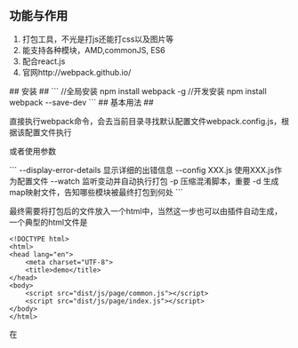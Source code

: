 
## 功能与作用 ##

<ol>
<li>打包工具，不光是打js还能打css以及图片等</li>
<li>能支持各种模块，AMD,commonJS, ES6</li>
<li>配合react.js</li>
<li>官网http://webpack.github.io/</li>
</ol>
## 安装 ##
```
//全局安装
npm install webpack -g
//开发安装
npm install webpack --save-dev
```
## 基本用法 ##
<p>直接执行webpack命令，会去当前目录寻找默认配置文件webpack.config.js，根据该配置文件执行</p>
<p>或者使用参数</p>
```
--display-error-details  显示详细的出错信息
--config XXX.js 使用XXX.js作为配置文件
--watch  监听变动并自动执行打包
-p  压缩混淆脚本，重要
-d  生成map映射文件，告知哪些模块被最终打包到何处
```


最终需要将打包后的文件放入一个html中，当然这一步也可以由插件自动生成，一个典型的html文件是
```
<!DOCTYPE html>
<html>
<head lang="en">
    <meta charset="UTF-8">
    <title>demo</title>
</head>
<body>
    <script src="dist/js/page/common.js"></script>
    <script src="dist/js/page/index.js"></script>
</body>
</html>
```
在<script>标签里引用了打包后的文件

## 配置 ##
<p>默认配置文件webpack.config.js，如果要自定义，在webpack命令后跟--config [configfile.js]</p>
一个webpack.config.js的示例
```
var webpack = require('webpack');
var commonsPlugin = new webpack.optimize.CommonsChunkPlugin('common.js');
 
module.exports = {
    //插件项
    plugins: [commonsPlugin],
    //页面入口文件配置
    entry: {
        index : './src/js/page/index.js'
    },
    //入口文件输出配置
    output: {
        path: 'dist/js/page',
        filename: '[name].js'
    },
    module: {
        //加载器配置
        loaders: [
            { test: /\.css$/, loader: 'style-loader!css-loader' },
            { test: /\.js$/, loader: 'jsx-loader?harmony' },
            { test: /\.scss$/, loader: 'style!css!sass?sourceMap'},
            { test: /\.(png|jpg)$/, loader: 'url-loader?limit=8192'}
        ]
    },
    //其它解决方案配置
    resolve: {
        root: 'E:/github/flux-example/src', //绝对路径
        extensions: ['', '.js', '.json', '.scss'],
        alias: {
            AppStore : 'js/stores/AppStores.js',
            ActionType : 'js/actions/ActionType.js',
            AppAction : 'js/actions/AppAction.js'
        }
    }
};
```
其中plugins用来指定插件，entry指定打包的入口文件，output指定出口，module下的loaders指定文件类型和其加载器



###entry###

###output###


###loaders###
一个文件类型如果有多个loader，使用!将其分开，如
```
{ test: /\.css$/, loader: 'style-loader!css-loader' }
```

####图片资源文件的处理####
一个典型的配置
```
{ test: /\.(png|jpg)$/, loader: 'url-loader?limit=8192'}
```
需要安装
```
npm install url-loader -save-dev
```
其中?limit=8192表示图片大小在8k以下的会转换成base64编码
####不符合规范的模块处理(shim)####
参考[exports-loader](https://github.com/webpack/exports-loader)
安装
```
npm install exports-loader --save
```
配置
```
{ test: require.resolve("./src/js/tool/swipe.js"),  loader: "exports?swipe"}
```
使用
```
var swipe = require('./tool/swipe.js');
swipe(); 
```

###resolve###

###plugins###

## 插件 ##

##配合React##


 
